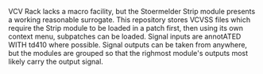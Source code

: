 VCV Rack lacks a macro facility, but the Stoermelder Strip module presents a working reasonable surrogate. This repository stores VCVSS files which require the Strip module to be loaded in a patch first, then using its own context menu, subpatches can be loaded. Signal inputs are annotATED WITH td410 where possible. Signal outputs can be taken from anywhere, but the modules are grouped so that the righmost module's outputs most likely carry the output signal.
